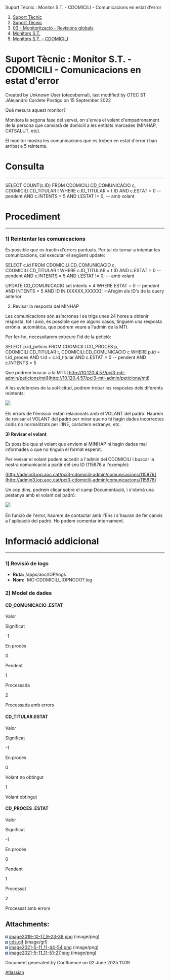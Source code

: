 Suport Tècnic : Monitor S.T. - CDOMICILI - Comunicacions en estat d'error  

1.  [Suport Tècnic](index.html)
2.  [Suport Tècnic](13893782.html)
3.  [03 - Monitorització - Revisions globals](26313327.html)
4.  [Monitors S.T.](Monitors-S.T._41522177.html)
5.  [Monitors S.T. - CDOMICILI](Monitors-S.T.---CDOMICILI_128647215.html)

Suport Tècnic : Monitor S.T. - CDOMICILI - Comunicacions en estat d'error
=========================================================================

Created by Unknown User (otecobernal), last modified by OTEC ST JAlejandro Cardete Postigo on 15 September 2022

Què mesura aquest monitor?

Monitora la segona fase del servei, on s'envia el volant d'empadronament de la persona que canviarà de domicili a les entitats marcades (MINHAP, CATSALUT, etc).

El monitor mostra les comunicacions que es troben en estat d'error i han arribat a 5 reintents.

  

**Consulta**
============

* * *

SELECT COUNT(c.ID)
  FROM CDOMICILI.CD\_COMUNICACIO c, CDOMICILI.CD\_TITULAR t
 WHERE c.ID\_TITULAR = t.ID
   AND c.ESTAT = 0 -- pendent
   AND c.INTENTS = 5
   AND t.ESTAT != 0; -- amb volant

**Procediment**
===============

* * *

### 1) Reintentar les comunicacions

És possible que es tractin d'errors puntuals. Per tal de tornar a intentar les comunicacions, cal executar el següent update:

SELECT c.id
  FROM CDOMICILI.CD\_COMUNICACIO c, CDOMICILI.CD\_TITULAR t
 WHERE c.ID\_TITULAR = t.ID
   AND c.ESTAT = 0 -- pendent
   AND c.INTENTS = 5
   AND t.ESTAT != 0; -- amb volant

UPDATE CD\_COMUNICACIO
   set intents = 4
 WHERE ESTAT = 0 -- pendent
   AND INTENTS = 5
   AND ID IN (XXXXX,XXXXX); --Afegim els ID's de la query anterior

2) Revisar la resposta del MINHAP

Les comunicacions són asíncrones i es triga unes 24 hores a obtenir resposta, tot i això, és possible que en alguns casos, tinguem una resposta errònia  automàtica, que podrem veure a l'admin de la MTI.

Per fer-ho, necessitarem extreure l'id de la petició:

SELECT p.id\_peticio
  FROM CDOMICILI.CD\_PROCES p, CDOMICILI.CD\_TITULAR t, CDOMICILI.CD\_COMUNICACIO c
 WHERE p.id = t.id\_proces
 AND t.id = c.id\_titular
 AND c.ESTAT = 0 -- pendent
   AND c.INTENTS = 5

Que podrem buscar a la MTI: [http://10.120.4.57/pci3-mti-admin/peticions/mti](http://10.120.4.57/pci3-mti-admin/peticions/mti)

A les evidències de la sol·licitud, podrem trobar les respostes dels diferents reintents:

![](attachments/41523053/41523058.png)

  

Els errors de l'emissor estan relacionats amb el VOLANT del padró. Haurem de revisar el VOLANT del padró per mirar que no hi hagin dades incorrectes codis no normalitzats per l'INE, caràcters estranys, etc.

**3) Revisar el volant**

És possible que al volant que enviem al MINHAP hi hagin dades mal informades o que no tinguin el format esperat.

Per revisar el volant podem accedir a l'admin del CDOMICILI i buscar la nostra comunicació a partir del seu ID (115876 a l'exemple):

[http://admin3.iop.aoc.cat/pci3-cdomicili-admin/comunicacions/115876](http://admin3.iop.aoc.cat/pci3-cdomicili-admin/comunicacions/115876)

Un cop dins, podrem clicar sobre el camp Documentació, i s'obrirà una pestanya amb el volant del padró:

![](attachments/41523053/41523059.png)

  

En funció de l'error, haurem de contactar amb l'Ens i s'hauran de fer canvis a l'aplicació del padró. Ho podem comentar internament.

**Informació addicional**
=========================

* * *

### 1) Revisió de logs

*   **Ruta:** /apps/aoc/IOP/logs
*   **Nom:**  MC-CDOMICILI\_IOPNODO?.log

### 2) Model de dades

#### CD\_COMUNICACIO .ESTAT

Valor

Significat

\-1

En procés

0

Pendent

1

Processada

2

Processada amb errors

#### CD\_TITULAR.ESTAT

Valor

Significat

\-1

En procés

0

Volant no obtingut

1

Volant obtingut

#### CD\_PROCES .ESTAT

Valor

Significat

\-1

En procés

0

Pendent

1

Processat

2

Processat amb errors

Attachments:
------------

![](images/icons/bullet_blue.gif) [image2019-10-17\_9-23-38.png](attachments/41523053/41523054.png) (image/png)  
![](images/icons/bullet_blue.gif) [cds.gif](attachments/41523053/41523055.gif) (image/gif)  
![](images/icons/bullet_blue.gif) [image2021-5-11\_11-44-54.png](attachments/41523053/41523058.png) (image/png)  
![](images/icons/bullet_blue.gif) [image2021-5-11\_11-51-27.png](attachments/41523053/41523059.png) (image/png)  

Document generated by Confluence on 02 June 2025 11:09

[Atlassian](http://www.atlassian.com/)